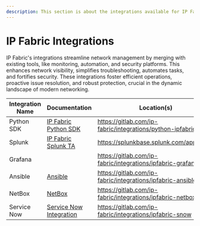 ```yaml
---
description: This section is about the integrations available for IP Fabric
---
```


# IP Fabric Integrations

IP Fabric's integrations streamline network management by merging with existing tools, like monitoring, automation, and security platforms. This enhances network visibility, simplifies troubleshooting, automates tasks, and fortifies security. These integrations foster efficient operations, proactive issue resolution, and robust protection, crucial in the dynamic landscape of modern networking.

| Integration Name | Documentation                                                 | Location(s)                                                  |
| ---------------- | ------------------------------------------------------------- | ------------------------------------------------------------ |
| Python SDK       | [IP Fabric Python SDK](ip-fabric-python-sdk/index.md)         | <https://gitlab.com/ip-fabric/integrations/python-ipfabric>  |
| Splunk           | [IP Fabric Splunk TA](splunk/index.md)                        | <https://splunkbase.splunk.com/app/6707>                     |
| Grafana          |                                                               | <https://gitlab.com/ip-fabric/integrations/ipfabric-grafana> |
| Ansible          | [Ansible](https://ipfabric-ansible.readthedocs.io/en/latest/) | <https://gitlab.com/ip-fabric/integrations/ipfabric-ansible> |
| NetBox           | [NetBox](netbox-plugin/index.md)                              | <https://gitlab.com/ip-fabric/integrations/ipfabric-netbox>  |
| Service Now      | [Service Now Integration](service-now-integration/index.md)   | <https://gitlab.com/ip-fabric/integrations/ipfabric-snow>    |

